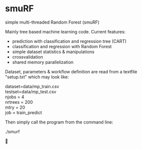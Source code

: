 smuRF
=====

simple multi-threaded Random Forest (smuRF)

Mainly tree based machine learning code. Current features:
- prediction with classification and regression tree (CART)
- classification and regression with Random Forest
- simple dataset statistics & manipulations
- crossvalidation
- shared memory parallelization

Dataset, parameters & workflow definition are read from a textfile "setup.txt" which may look like: 

dataset=data/mp_train.csv  
testset=data/mp_test.csv  
njobs = 4  
nrtrees = 200    
mtry = 20    
job = train_predict  

Then simply call the program from the command line:  

./smurf 




